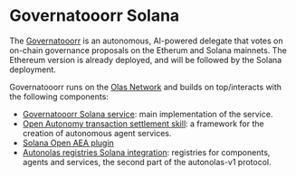 # Governatooorr Solana

The [Governatooorr](https://governatooorr.autonolas.network/) is an autonomous, AI-powered delegate that votes on on-chain governance proposals on the Etherum and Solana mainnets. The Ethereum version is already deployed, and will be followed by the Solana deployment.

Governatooorr runs on the [Olas Network](https://olas.network/) and builds on top/interacts with the following components:

* [Governatooorr Solana service](https://github.com/valory-xyz/governatooorr/): main implementation of the service.
* [Open Autonomy transaction settlement skill](https://github.com/valory-xyz/open-autonomy): a framework for the creation of autonomous agent services.
* [Solana Open AEA plugin](https://github.com/valory-xyz/open-aea/tree/main/plugins/aea-ledger-solana)
* [Autonolas registries Solana integration](https://github.com/valory-xyz/autonolas-registries/tree/main/integrations/solana): registries for components, agents and services, the second part of the autonolas-v1 protocol.